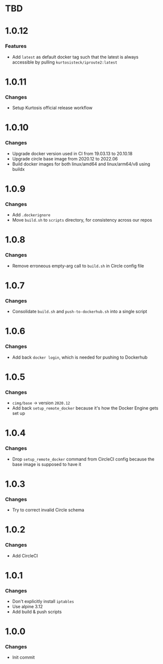 # TBD

# 1.0.12

### Features
* Add `latest` as default docker tag such that the latest is always accessible by pulling `kurtosisteck/iproute2:latest`

# 1.0.11

### Changes
* Setup Kurtosis official release workflow

# 1.0.10

### Changes
* Upgrade docker version used in CI from 19.03.13 to 20.10.18
* Upgrade circle base image from 2020.12 to 2022.06
* Build docker images for both linux/amd64 and linux/arm64/v8 using buildx

# 1.0.9

### Changes
* Add `.dockerignore`
* Move `build.sh` to `scripts` directory, for consistency across our repos

# 1.0.8

### Changes
* Remove erroneous empty-arg call to `build.sh` in Circle config file

# 1.0.7

### Changes
* Consolidate `build.sh` and `push-to-dockerhub.sh` into a single script

# 1.0.6

### Changes
* Add back `docker login`, which is needed for pushing to Dockerhub

# 1.0.5

### Changes
* `cimg/base` -> version `2020.12`
* Add back `setup_remote_docker` because it's how the Docker Engine gets set up

# 1.0.4

### Changes
* Drop `setup_remote_docker` command from CircleCI config because the base image is supposed to have it

# 1.0.3

### Changes
* Try to correct invalid Circle schema

# 1.0.2

### Changes
* Add CircleCI

# 1.0.1

### Changes
* Don't explicitly install `iptables`
* Use alpine 3.12
* Add build & push scripts

# 1.0.0

### Changes
* Init commit
